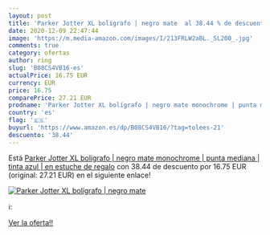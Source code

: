 ```yaml
---
layout: post
title: 'Parker Jotter XL bolígrafo | negro mate  al 38.44 % de descuento'
date: 2020-12-09 22:47:44
image: 'https://m.media-amazon.com/images/I/213FRLW2aBL._SL200_.jpg'
comments: true
category: ofertas
author: ring
slug: 'B08CS4VB16-es'
actualPrice: 16.75 EUR
currency: EUR
price: 16.75
comparePrice: 27.21 EUR
prodname: 'Parker Jotter XL bolígrafo | negro mate monochrome | punta mediana | tinta azul | en estuche de regalo'
country: 'es'
flag: '🇪🇸'
buyurl: 'https://www.amazon.es/dp/B08CS4VB16/?tag=tolees-21'
descuento: '38.44'
---
```


Está [Parker Jotter XL bolígrafo | negro mate monochrome | punta mediana | tinta azul | en estuche de regalo](https://www.amazon.es/dp/B08CS4VB16/?tag=tolees-21) con 38.44 de descuento por 16.75 EUR (original: 27.21 EUR) en el siguiente enlace!

[![Parker Jotter XL bolígrafo | negro mate ](https://m.media-amazon.com/images/I/213FRLW2aBL._SL200_.jpg)](https://www.amazon.es/dp/B08CS4VB16/?tag=tolees-21)

ℹ️:


[Ver la oferta!!](https://www.amazon.es/dp/B08CS4VB16/?tag=tolees-21)
